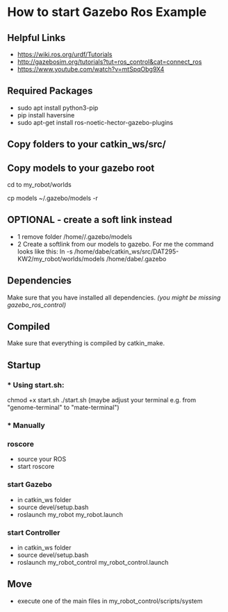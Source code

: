 # How to start Gazebo Ros Example

## Helpful Links
- https://wiki.ros.org/urdf/Tutorials
- http://gazebosim.org/tutorials?tut=ros_control&cat=connect_ros
- https://www.youtube.com/watch?v=mtSpqObg9X4

## Required Packages
- sudo apt install python3-pip
- pip install haversine
- sudo apt-get install ros-noetic-hector-gazebo-plugins

## Copy folders to your catkin_ws/src/
## Copy models to your gazebo root
cd to my_robot/worlds

cp models  ~/.gazebo/models -r

## OPTIONAL - create a soft link instead
- 1 remove folder /home/<user>/.gazebo/models
- 2 Create a softlink from our models to gazebo. For me the command looks like this: ln -s /home/dabe/catkin_ws/src/DAT295-KW2/my_robot/worlds/models /home/dabe/.gazebo

## Dependencies
Make sure that you have installed all dependencies. *(you might be missing gazebo_ros_control)*

## Compiled
Make sure that everything is compiled by catkin_make.

## Startup
### * Using start.sh:

chmod +x start.sh 
./start.sh
(maybe adjust your terminal e.g. from "genome-terminal" to "mate-terminal")

### * Manually

### roscore
- source your ROS
- start roscore

### start Gazebo
- in catkin_ws folder
- source devel/setup.bash
- roslaunch my_robot my_robot.launch
  
### start Controller
- in catkin_ws folder
- source devel/setup.bash
- roslaunch my_robot_control my_robot_control.launch

## Move
- execute one of the main files in my_robot_control/scripts/system
